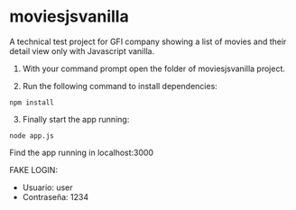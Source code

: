 # moviesjsvanilla
A technical test project for GFI company showing a list of movies and their detail view only with Javascript vanilla.

1. With your command prompt open the folder of moviesjsvanilla project.

2. Run the following command to install dependencies:
```
npm install
```

3. Finally start the app running:
```
node app.js
```

Find the app running in localhost:3000


FAKE LOGIN:
- Usuario: user
- Contraseña: 1234

